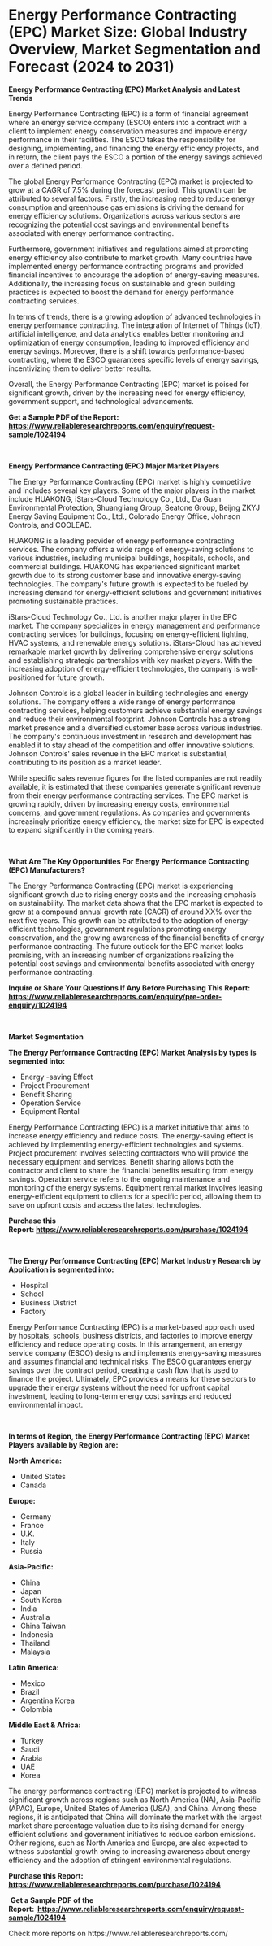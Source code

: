 <p><h1>Energy Performance Contracting (EPC) Market Size: Global Industry Overview, Market Segmentation and Forecast (2024 to 2031)</h1></p><p><strong>Energy Performance Contracting (EPC) Market Analysis and Latest Trends</strong></p>
<p><p>Energy Performance Contracting (EPC) is a form of financial agreement where an energy service company (ESCO) enters into a contract with a client to implement energy conservation measures and improve energy performance in their facilities. The ESCO takes the responsibility for designing, implementing, and financing the energy efficiency projects, and in return, the client pays the ESCO a portion of the energy savings achieved over a defined period.</p><p>The global Energy Performance Contracting (EPC) market is projected to grow at a CAGR of 7.5% during the forecast period. This growth can be attributed to several factors. Firstly, the increasing need to reduce energy consumption and greenhouse gas emissions is driving the demand for energy efficiency solutions. Organizations across various sectors are recognizing the potential cost savings and environmental benefits associated with energy performance contracting.</p><p>Furthermore, government initiatives and regulations aimed at promoting energy efficiency also contribute to market growth. Many countries have implemented energy performance contracting programs and provided financial incentives to encourage the adoption of energy-saving measures. Additionally, the increasing focus on sustainable and green building practices is expected to boost the demand for energy performance contracting services.</p><p>In terms of trends, there is a growing adoption of advanced technologies in energy performance contracting. The integration of Internet of Things (IoT), artificial intelligence, and data analytics enables better monitoring and optimization of energy consumption, leading to improved efficiency and energy savings. Moreover, there is a shift towards performance-based contracting, where the ESCO guarantees specific levels of energy savings, incentivizing them to deliver better results.</p><p>Overall, the Energy Performance Contracting (EPC) market is poised for significant growth, driven by the increasing need for energy efficiency, government support, and technological advancements.</p></p>
<p><strong>Get a Sample PDF of the Report:&nbsp; <a href="https://www.reliableresearchreports.com/enquiry/request-sample/1024194">https://www.reliableresearchreports.com/enquiry/request-sample/1024194</a></strong></p>
<p>&nbsp;</p>
<p><strong>Energy Performance Contracting (EPC) Major Market Players</strong></p>
<p><p>The Energy Performance Contracting (EPC) market is highly competitive and includes several key players. Some of the major players in the market include HUAKONG, iStars-Cloud Technology Co., Ltd., Da Guan Environmental Protection, Shuangliang Group, Seatone Group, Beijng ZKYJ Energy Saving Equipment Co., Ltd., Colorado Energy Office, Johnson Controls, and COOLEAD.</p><p>HUAKONG is a leading provider of energy performance contracting services. The company offers a wide range of energy-saving solutions to various industries, including municipal buildings, hospitals, schools, and commercial buildings. HUAKONG has experienced significant market growth due to its strong customer base and innovative energy-saving technologies. The company's future growth is expected to be fueled by increasing demand for energy-efficient solutions and government initiatives promoting sustainable practices.</p><p>iStars-Cloud Technology Co., Ltd. is another major player in the EPC market. The company specializes in energy management and performance contracting services for buildings, focusing on energy-efficient lighting, HVAC systems, and renewable energy solutions. iStars-Cloud has achieved remarkable market growth by delivering comprehensive energy solutions and establishing strategic partnerships with key market players. With the increasing adoption of energy-efficient technologies, the company is well-positioned for future growth.</p><p>Johnson Controls is a global leader in building technologies and energy solutions. The company offers a wide range of energy performance contracting services, helping customers achieve substantial energy savings and reduce their environmental footprint. Johnson Controls has a strong market presence and a diversified customer base across various industries. The company's continuous investment in research and development has enabled it to stay ahead of the competition and offer innovative solutions. Johnson Controls' sales revenue in the EPC market is substantial, contributing to its position as a market leader.</p><p>While specific sales revenue figures for the listed companies are not readily available, it is estimated that these companies generate significant revenue from their energy performance contracting services. The EPC market is growing rapidly, driven by increasing energy costs, environmental concerns, and government regulations. As companies and governments increasingly prioritize energy efficiency, the market size for EPC is expected to expand significantly in the coming years.</p></p>
<p>&nbsp;</p>
<p><strong>What Are The Key Opportunities For Energy Performance Contracting (EPC) Manufacturers?</strong></p>
<p><p>The Energy Performance Contracting (EPC) market is experiencing significant growth due to rising energy costs and the increasing emphasis on sustainability. The market data shows that the EPC market is expected to grow at a compound annual growth rate (CAGR) of around XX% over the next five years. This growth can be attributed to the adoption of energy-efficient technologies, government regulations promoting energy conservation, and the growing awareness of the financial benefits of energy performance contracting. The future outlook for the EPC market looks promising, with an increasing number of organizations realizing the potential cost savings and environmental benefits associated with energy performance contracting.</p></p>
<p><strong>Inquire or Share Your Questions If Any Before Purchasing This Report: <a href="https://www.reliableresearchreports.com/enquiry/pre-order-enquiry/1024194">https://www.reliableresearchreports.com/enquiry/pre-order-enquiry/1024194</a></strong></p>
<p>&nbsp;</p>
<p><strong>Market Segmentation</strong></p>
<p><strong>The Energy Performance Contracting (EPC) Market Analysis by types is segmented into:</strong></p>
<p><ul><li>Energy -saving Effect</li><li>Project Procurement</li><li>Benefit Sharing</li><li>Operation Service</li><li>Equipment Rental</li></ul></p>
<p><p>Energy Performance Contracting (EPC) is a market initiative that aims to increase energy efficiency and reduce costs. The energy-saving effect is achieved by implementing energy-efficient technologies and systems. Project procurement involves selecting contractors who will provide the necessary equipment and services. Benefit sharing allows both the contractor and client to share the financial benefits resulting from energy savings. Operation service refers to the ongoing maintenance and monitoring of the energy systems. Equipment rental market involves leasing energy-efficient equipment to clients for a specific period, allowing them to save on upfront costs and access the latest technologies.</p></p>
<p><strong>Purchase this Report:&nbsp;<a href="https://www.reliableresearchreports.com/purchase/1024194">https://www.reliableresearchreports.com/purchase/1024194</a></strong></p>
<p>&nbsp;</p>
<p><strong>The Energy Performance Contracting (EPC) Market Industry Research by Application is segmented into:</strong></p>
<p><ul><li>Hospital</li><li>School</li><li>Business District</li><li>Factory</li></ul></p>
<p><p>Energy Performance Contracting (EPC) is a market-based approach used by hospitals, schools, business districts, and factories to improve energy efficiency and reduce operating costs. In this arrangement, an energy service company (ESCO) designs and implements energy-saving measures and assumes financial and technical risks. The ESCO guarantees energy savings over the contract period, creating a cash flow that is used to finance the project. Ultimately, EPC provides a means for these sectors to upgrade their energy systems without the need for upfront capital investment, leading to long-term energy cost savings and reduced environmental impact.</p></p>
<p>&nbsp;</p>
<p><strong>In terms of Region, the Energy Performance Contracting (EPC) Market Players available by Region are:</strong></p>
<p>
    <p> <strong> North America: </strong>
        <ul>
            <li>United States</li>
            <li>Canada</li>
        </ul>
        </p> 
    <p> <strong> Europe: </strong>
        <ul>
            <li>Germany</li>
            <li>France</li>
            <li>U.K.</li>
            <li>Italy</li>
            <li>Russia</li>
        </ul>
        </p> 
    <p> <strong> Asia-Pacific: </strong>
        <ul>
            <li>China</li>
            <li>Japan</li>
            <li>South Korea</li>
            <li>India</li>
            <li>Australia</li>
            <li>China Taiwan</li>
            <li>Indonesia</li>
            <li>Thailand</li>
            <li>Malaysia</li>
        </ul>
        </p> 
    <p> <strong> Latin America: </strong>
        <ul>
            <li>Mexico</li>
            <li>Brazil</li>
            <li>Argentina Korea</li>
            <li>Colombia</li>
        </ul>
        </p> 
    <p> <strong> Middle East & Africa: </strong>
        <ul>
            <li>Turkey</li>
            <li>Saudi</li>
            <li>Arabia</li>
            <li>UAE</li>
            <li>Korea</li>
        </ul>
    </p>
    </p>
<p><p>The energy performance contracting (EPC) market is projected to witness significant growth across regions such as North America (NA), Asia-Pacific (APAC), Europe, United States of America (USA), and China. Among these regions, it is anticipated that China will dominate the market with the largest market share percentage valuation due to its rising demand for energy-efficient solutions and government initiatives to reduce carbon emissions. Other regions, such as North America and Europe, are also expected to witness substantial growth owing to increasing awareness about energy efficiency and the adoption of stringent environmental regulations.</p></p>
<p><strong>Purchase this Report: <a href="https://www.reliableresearchreports.com/purchase/1024194">https://www.reliableresearchreports.com/purchase/1024194</a></strong></p>
<p>&nbsp;<strong>Get a Sample PDF of the Report:&nbsp;&nbsp;<a href="https://www.reliableresearchreports.com/enquiry/request-sample/1024194">https://www.reliableresearchreports.com/enquiry/request-sample/1024194</a></strong></p>
<p><strong></strong></p>
<p>Check more reports on https://www.reliableresearchreports.com/</p>